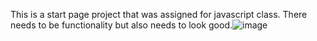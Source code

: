 This is a start page project that was assigned for javascript class. There needs to be functionality but also needs to look good.![image](https://github.com/user-attachments/assets/5b16d0df-0e70-451c-9724-2cc750c2d94c)
